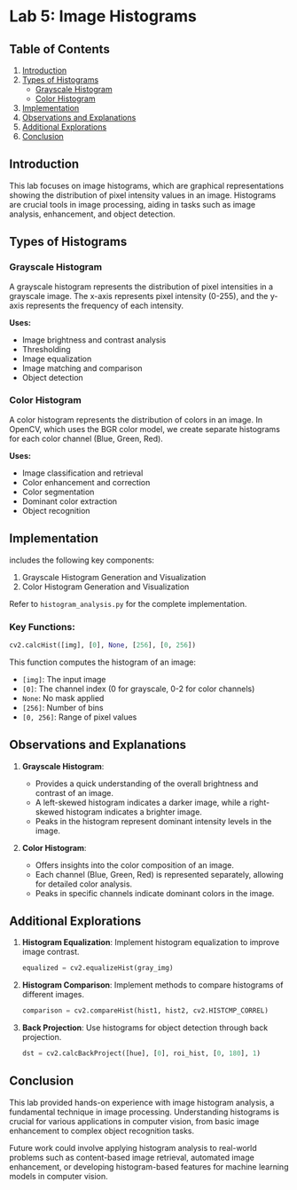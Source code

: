 # Lab 5: Image Histograms

## Table of Contents
1. [Introduction](#introduction)
2. [Types of Histograms](#types-of-histograms)
   - [Grayscale Histogram](#grayscale-histogram)
   - [Color Histogram](#color-histogram)
3. [Implementation](#implementation)
4. [Observations and Explanations](#observations-and-explanations)
5. [Additional Explorations](#additional-explorations)
6. [Conclusion](#conclusion)

## Introduction
This lab focuses on image histograms, which are graphical representations showing the distribution of pixel intensity values in an image. Histograms are crucial tools in image processing, aiding in tasks such as image analysis, enhancement, and object detection.

## Types of Histograms

### Grayscale Histogram
A grayscale histogram represents the distribution of pixel intensities in a grayscale image. The x-axis represents pixel intensity (0-255), and the y-axis represents the frequency of each intensity.

**Uses:**
- Image brightness and contrast analysis
- Thresholding
- Image equalization
- Image matching and comparison
- Object detection

### Color Histogram
A color histogram represents the distribution of colors in an image. In OpenCV, which uses the BGR color model, we create separate histograms for each color channel (Blue, Green, Red).

**Uses:**
- Image classification and retrieval
- Color enhancement and correction
- Color segmentation
- Dominant color extraction
- Object recognition

## Implementation

includes the following key components:

1. Grayscale Histogram Generation and Visualization
2. Color Histogram Generation and Visualization

Refer to `histogram_analysis.py` for the complete implementation.

### Key Functions:

```python
cv2.calcHist([img], [0], None, [256], [0, 256])
```
This function computes the histogram of an image:
- `[img]`: The input image
- `[0]`: The channel index (0 for grayscale, 0-2 for color channels)
- `None`: No mask applied
- `[256]`: Number of bins
- `[0, 256]`: Range of pixel values

## Observations and Explanations

1. **Grayscale Histogram**:
   - Provides a quick understanding of the overall brightness and contrast of an image.
   - A left-skewed histogram indicates a darker image, while a right-skewed histogram indicates a brighter image.
   - Peaks in the histogram represent dominant intensity levels in the image.

2. **Color Histogram**:
   - Offers insights into the color composition of an image.
   - Each channel (Blue, Green, Red) is represented separately, allowing for detailed color analysis.
   - Peaks in specific channels indicate dominant colors in the image.

## Additional Explorations

1. **Histogram Equalization**: Implement histogram equalization to improve image contrast.
   ```python
   equalized = cv2.equalizeHist(gray_img)
   ```

2. **Histogram Comparison**: Implement methods to compare histograms of different images.
   ```python
   comparison = cv2.compareHist(hist1, hist2, cv2.HISTCMP_CORREL)
   ```

3. **Back Projection**: Use histograms for object detection through back projection.
   ```python
   dst = cv2.calcBackProject([hue], [0], roi_hist, [0, 180], 1)
   ```

## Conclusion

This lab provided hands-on experience with image histogram analysis, a fundamental technique in image processing. Understanding histograms is crucial for various applications in computer vision, from basic image enhancement to complex object recognition tasks.

Future work could involve applying histogram analysis to real-world problems such as content-based image retrieval, automated image enhancement, or developing histogram-based features for machine learning models in computer vision.